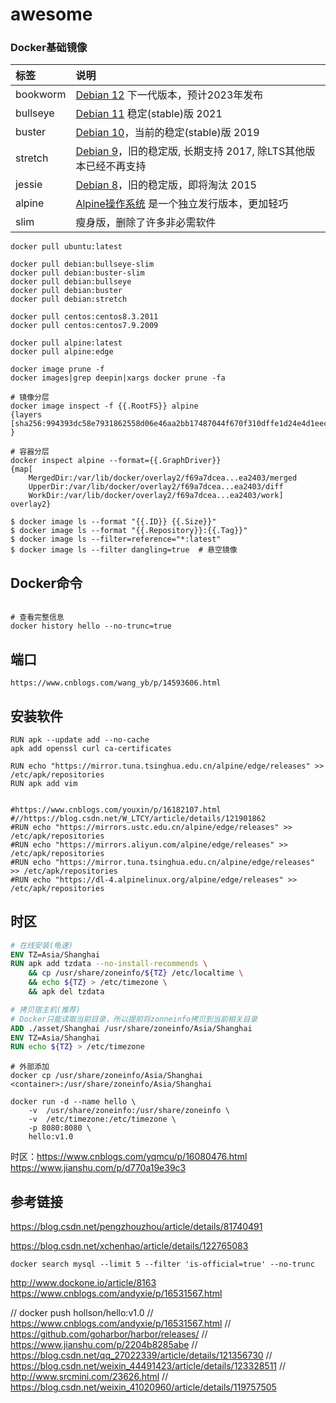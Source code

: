 # awesome

### Docker基础镜像

| 标签     | 说明   |
| :------- | :------- |
| bookworm | [Debian 12](https://wiki.debian.org/DebianBookworm) 下一代版本，预计2023年发布 |
| bullseye | [Debian 11](https://wiki.debian.org/DebianBullseye) 稳定(stable)版 2021 |
| buster   | [Debian 10](https://wiki.debian.org/DebianBuster)，当前的稳定(stable)版 2019  |
| stretch  | [Debian 9](https://wiki.debian.org/DebianStretch)，旧的稳定版, 长期支持 2017, 除LTS其他版本已经不再支持 |
| jessie   | [Debian 8](https://wiki.debian.org/DebianJessie)，旧的稳定版，即将淘汰 2015 |
| alpine   | [Alpine操作系统](https://alpinelinux.org/) 是一个独立发行版本，更加轻巧 |
| slim     | 瘦身版，删除了许多非必需软件|

```shell
docker pull ubuntu:latest

docker pull debian:bullseye-slim
docker pull debian:buster-slim
docker pull debian:bullseye
docker pull debian:buster
docker pull debian:stretch

docker pull centos:centos8.3.2011
docker pull centos:centos7.9.2009

docker pull alpine:latest
docker pull alpine:edge
```

```shell
docker image prune -f
docker images|grep deepin|xargs docker prune -fa
```



```shell
# 镜像分层
docker image inspect -f {{.RootFS}} alpine
{layers [sha256:994393dc58e7931862558d06e46aa2bb17487044f670f310dffe1d24e4d1eec7] }

# 容器分层
docker inspect alpine --format={{.GraphDriver}}
{map[
    MergedDir:/var/lib/docker/overlay2/f69a7dcea...ea2403/merged 
    UpperDir:/var/lib/docker/overlay2/f69a7dcea...ea2403/diff 
    WorkDir:/var/lib/docker/overlay2/f69a7dcea...ea2403/work] overlay2}
```

```shell
$ docker image ls --format "{{.ID}} {{.Size}}"
$ docker image ls --format "{{.Repository}}:{{.Tag}}"
$ docker image ls --filter=reference="*:latest"
$ docker image ls --filter dangling=true  # 悬空镜像
```



## Docker命令

```shell

# 查看完整信息
docker history hello --no-trunc=true
```

## 端口

```shell
https://www.cnblogs.com/wang_yb/p/14593606.html
```



## 安装软件

```shell
RUN apk --update add --no-cache
apk add openssl curl ca-certificates

RUN echo "https://mirror.tuna.tsinghua.edu.cn/alpine/edge/releases" >> /etc/apk/repositories
RUN apk add vim


#https://www.cnblogs.com/youxin/p/16182107.html
#//https://blog.csdn.net/W_LTCY/article/details/121901862
#RUN echo "https://mirrors.ustc.edu.cn/alpine/edge/releases" >> /etc/apk/repositories
#RUN echo "https://mirrors.aliyun.com/alpine/edge/releases" >> /etc/apk/repositories
#RUN echo "https://mirror.tuna.tsinghua.edu.cn/alpine/edge/releases" >> /etc/apk/repositories
#RUN echo "https://dl-4.alpinelinux.org/alpine/edge/releases" >> /etc/apk/repositories
```





## 时区

```dockerfile
# 在线安装(龟速)
ENV TZ=Asia/Shanghai
RUN apk add tzdata --no-install-recommends \
    && cp /usr/share/zoneinfo/${TZ} /etc/localtime \
    && echo ${TZ} > /etc/timezone \
    && apk del tzdata

# 拷贝宿主机(推荐)
# Docker只能读取当前目录，所以提前将zonneinfo拷贝到当前相关目录
ADD ./asset/Shanghai /usr/share/zoneinfo/Asia/Shanghai
ENV TZ=Asia/Shanghai
RUN echo ${TZ} > /etc/timezone
```

```shell
# 外部添加
docker cp /usr/share/zoneinfo/Asia/Shanghai <container>:/usr/share/zoneinfo/Asia/Shanghai

docker run -d --name hello \
	-v  /usr/share/zoneinfo:/usr/share/zoneinfo \
	-v  /etc/timezone:/etc/timezone \
	-p 8080:8080 \
	hello:v1.0 
```

时区：https://www.cnblogs.com/yqmcu/p/16080476.html
https://www.jianshu.com/p/d770a19e39c3




## 参考链接
https://blog.csdn.net/pengzhouzhou/article/details/81740491

https://blog.csdn.net/xchenhao/article/details/122765083



```shell
docker search mysql --limit 5 --filter 'is-official=true' --no-trunc
```
<!-- docker安装Harbor -->
http://www.dockone.io/article/8163
https://www.cnblogs.com/andyxie/p/16531567.html


// docker push hollson/hello:v1.0
// https://www.cnblogs.com/andyxie/p/16531567.html
// https://github.com/goharbor/harbor/releases/
// https://www.jianshu.com/p/2204b8285abe
// https://blog.csdn.net/qq_27022339/article/details/121356730
// https://blog.csdn.net/weixin_44491423/article/details/123328511
// http://www.srcmini.com/23626.html
// https://blog.csdn.net/weixin_41020960/article/details/119757505
